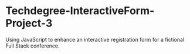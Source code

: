 # Techdegree-InteractiveForm-Project-3
 Using JavaScript to enhance an interactive registration form for a fictional Full Stack conference.
